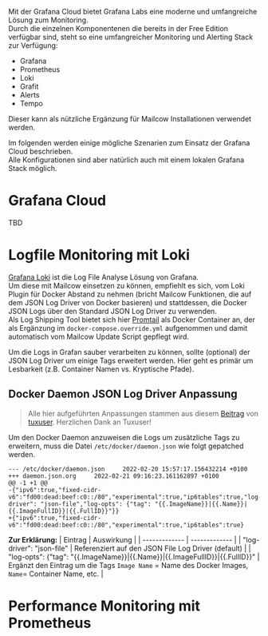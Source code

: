 Mit der Grafana Cloud bietet Grafana Labs eine moderne und umfangreiche Lösung zum Monitoring.\
Durch die einzelnen Komponentenen die bereits in der Free Edition verfügbar sind, steht so eine umfangreicher Monitoring und Alerting Stack zur Verfügung:
- Grafana
- Prometheus
- Loki
- Grafit
- Alerts
- Tempo

Dieser kann als nützliche Ergänzung für Mailcow Installationen verwendet werden.

Im folgenden werden einige mögliche Szenarien zum Einsatz der Grafana Cloud beschrieben.\
Alle Konfigurationen sind aber natürlich auch mit einem lokalen Grafana Stack möglich.

# Grafana Cloud
TBD
# Logfile Monitoring mit Loki
[Grafana Loki](https://grafana.com/oss/loki/) ist die Log File Analyse Lösung von Grafana.\
Um diese mit Mailcow einsetzen zu können, empfiehlt es sich, vom Loki Plugin für Docker Abstand zu nehmen (bricht Mailcow Funktionen, die auf dem JSON Log Driver von Docker basieren) und stattdessen, die Docker JSON Logs über den Standard JSON Log Driver zu verwenden.\
Als Log Shipping Tool bietet sich hier [Promtail](https://grafana.com/docs/loki/latest/clients/promtail/) als Docker Container an, der als Ergänzung im `docker-compose.override.yml` aufgenommen und damit automatisch vom Mailcow Update Script gepflegt wird.

Um die Logs in Grafan sauber verarbeiten zu können, sollte (optional) der JSON Log Driver um einige Tags erweitert werden. Hier geht es primär um Lesbarkeit (z.B. Container Namen vs. Kryptische Pfade).

## Docker Daemon JSON Log Driver Anpassung
>Alle hier aufgeführten Anpassungen stammen aus diesem [Beitrag](https://gist.github.com/ruanbekker/c6fa9bc6882e6f324b4319c5e3622460?permalink_comment_id=3621878#gistcomment-3621878) von [tuxuser](https://gist.github.com/tuxuser). Herzlichen Dank an Tuxuser!

Um den Docker Daemon anzuweisen die Logs um zusätzliche Tags zu erweitern, muss die Datei `/etc/docker/daemon.json` wie folgt gepatched werden.
```
--- /etc/docker/daemon.json     2022-02-20 15:57:17.156432214 +0100
+++ daemon.json.org     2022-02-21 09:16:23.161162897 +0100
@@ -1 +1 @@
-{"ipv6":true,"fixed-cidr-v6":"fd00:dead:beef:c0::/80","experimental":true,"ip6tables":true,"log-driver": "json-file","log-opts": {"tag": "{{.ImageName}}|{{.Name}}|{{.ImageFullID}}|{{.FullID}}"}}
+{"ipv6":true,"fixed-cidr-v6":"fd00:dead:beef:c0::/80","experimental":true,"ip6tables":true}
```

**Zur Erklärung:**
| Eintrag  | Auswirkung |
| ------------- | ------------- |
| "log-driver": "json-file"  | Referenziert auf den JSON File Log Driver (default)  |
| "log-opts": {"tag": "{{.ImageName}}\|{{.Name}}\|{{.ImageFullID}}\|{{.FullID}}"  | Ergänzt den Eintrag um die Tags `Image Name` = Name des Docker Images, `Name`= Container Name, etc.   |


# Performance Monitoring mit Prometheus
